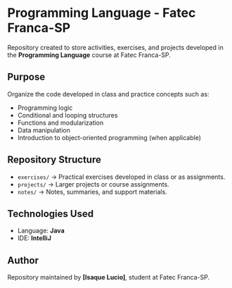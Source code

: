# Programming Language - Fatec Franca-SP

Repository created to store activities, exercises, and projects developed in the **Programming Language** course at Fatec Franca-SP.

## Purpose
Organize the code developed in class and practice concepts such as:
- Programming logic  
- Conditional and looping structures  
- Functions and modularization  
- Data manipulation  
- Introduction to object-oriented programming (when applicable)  

## Repository Structure
- `exercises/` → Practical exercises developed in class or as assignments.  
- `projects/` → Larger projects or course assignments.  
- `notes/` → Notes, summaries, and support materials.  

## Technologies Used
- Language: **Java**
- IDE: **IntelliJ**  

## Author
Repository maintained by **[Isaque Lucio]**, student at Fatec Franca-SP.  
